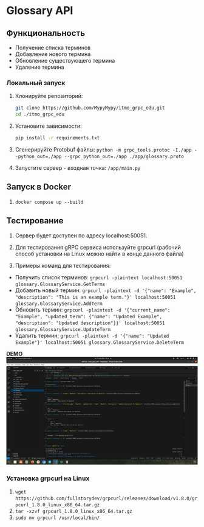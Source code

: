 # Glossary API

## Функциональность

- Получение списка терминов
- Добавление нового термина
- Обновление существующего термина
- Удаление термина

### Локальный запуск

1. Клонируйте репозиторий:

   ```bash
   git clone https://github.com/MypyMypy/itmo_grpc_edu.git
   cd ./itmo_grpc_edu

   ```

2. Установите зависимости:
   ```bash
   pip install -r requirements.txt
   ```
3. Сгенерируйте Protobuf файлы:
   `python -m grpc_tools.protoc -I./app --python_out=./app --grpc_python_out=./app ./app/glossary.proto`

4. Запустите сервер - входная точка: `/app/main.py`

## Запуск в Docker

1. `docker compose up --build`

## Тестирование

1. Сервер будет доступен по адресу localhost:50051.

2. Для тестирования gRPC сервиса используйте grpcurl (рабочий способ установки на Linux можно найти в конце данного файла)

3. Примеры команд для тестирования:

- Получить список терминов: `grpcurl -plaintext localhost:50051 glossary.GlossaryService.GetTerms`
- Добавить новый термин: `grpcurl -plaintext -d '{"name": "Example", "description": "This is an example term."}' localhost:50051 glossary.GlossaryService.AddTerm`
- Обновить термин: `grpcurl -plaintext -d '{"current_name": "Example", "updated_term": {"name": "Updated Example", "description": "Updated description"}}' localhost:50051 glossary.GlossaryService.UpdateTerm`
- Удалить термин: `grpcurl -plaintext -d '{"name": "Updated Example"}' localhost:50051 glossary.GlossaryService.DeleteTerm`

**DEMO**
![DEMO](https://github.com/MypyMypy/itmo_grpc_edu/blob/main/demo.png)

### Установка grpcurl на Linux

1. `wget https://github.com/fullstorydev/grpcurl/releases/download/v1.8.0/grpcurl_1.8.0_linux_x86_64.tar.gz`
2. `tar -xzvf grpcurl_1.8.0_linux_x86_64.tar.gz`
3. `sudo mv grpcurl /usr/local/bin/`
